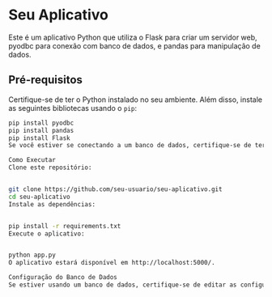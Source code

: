 
# Seu Aplicativo

Este é um aplicativo Python que utiliza o Flask para criar um servidor web, pyodbc para conexão com banco de dados, e pandas para manipulação de dados.

## Pré-requisitos

Certifique-se de ter o Python instalado no seu ambiente. Além disso, instale as seguintes bibliotecas usando o `pip`:

```bash
pip install pyodbc
pip install pandas
pip install Flask
Se você estiver se conectando a um banco de dados, certifique-se de ter o driver ODBC correspondente instalado no seu sistema.

Como Executar
Clone este repositório:


git clone https://github.com/seu-usuario/seu-aplicativo.git
cd seu-aplicativo
Instale as dependências:


pip install -r requirements.txt
Execute o aplicativo:


python app.py
O aplicativo estará disponível em http://localhost:5000/.

Configuração do Banco de Dados
Se estiver usando um banco de dados, certifique-se de editar as configurações de conexão no arquivo app.py.
